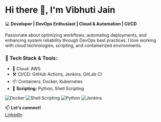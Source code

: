 # Hi there 👋, I'm Vibhuti Jain 

💻 **Developer | DevOps Enthusiast | Cloud & Automation | CI/CD**  

Passionate about optimizing workflows, automating deployments, and enhancing system reliability through DevOps best practices. I love working with cloud technologies, scripting, and containerized environments.  

### 🔧 **Tech Stack & Tools:**  
- 🚀 Cloud: AWS 
- 🛠 CI/CD: GitHub Actions, Jenkins, GitLab CI  
- 📦 Containers: Docker, Kubernetes
- 🔹 **Scripting:** Python, Shell Scripting

![Docker](https://img.shields.io/badge/Docker-2496ED?style=for-the-badge&logo=docker&logoColor=white)
![Shell Scripting](https://img.shields.io/badge/Shell_Script-121011?style=for-the-badge&logo=gnu-bash&logoColor=white)
![Python](https://img.shields.io/badge/Python-3776AB?style=for-the-badge&logo=python&logoColor=white)
![Jenkins](https://img.shields.io/badge/Jenkins-D24939?style=for-the-badge&logo=jenkins&logoColor=white)

📫 **Let's connect!**  
[LinkedIn](https://linkedin.com/in/vibhuti-jain-307082203)  
